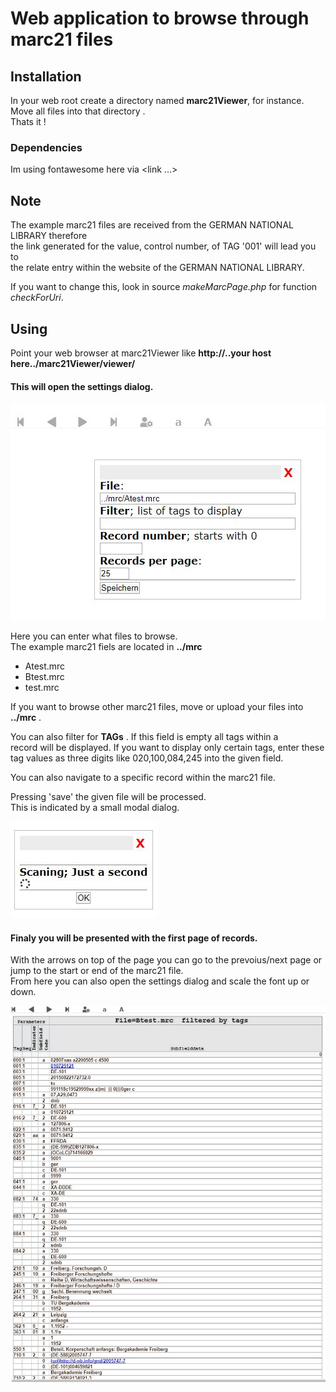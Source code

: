# Web application to browse through marc21 files

## Installation

In your web root create a directory named **marc21Viewer**, for instance.    
Move all files into that directory .   
Thats it !

### Dependencies

Im using fontawesome here via <link ...> 

## Note

The example marc21 files are received from the GERMAN NATIONAL LIBRARY therefore  
the link generated for the value, control number, of TAG '001' will lead you to  
the relate entry within the website of the GERMAN NATIONAL LIBRARY. 

If you want to change this, look in source *makeMarcPage.php* for function *checkForUri*. 

## Using

Point your web browser at marc21Viewer like **http://..your host here../marc21Viewer/viewer/**  

#### This will open the settings dialog.

![settings](settings.JPG)

Here you can enter what files to browse.   
The example marc21 fiels are located in **../mrc**

* Atest.mrc
* Btest.mrc
* test.mrc

If you want to browse other marc21 files, move or upload your files
into **../mrc** .  

You can also filter for  **TAGs** . If this field is empty all tags within a  
record will be displayed. If you want to display only certain tags, enter these   
tag values as three digits like 020,100,084,245 into the given field.

You can also navigate to a specific record within the marc21 file.

Pressing 'save' the given file will be processed.  
This is indicated by a small modal dialog.

![scanning](scanning.JPG)

#### Finaly you will be presented with the first page of records.

With the arrows on top of the page you can go to the prevoius/next page or jump to the start or end of the marc21 file.  
From here you can also open the settings dialog and scale the font up or down.

![first records](page.JPG)

